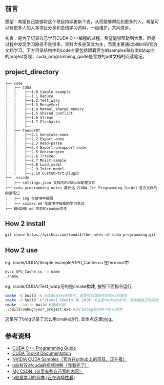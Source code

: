 ## 前言
愿望：希望自己能够将这个项目持续更新下去，从而能够帮助到更多的人。希望可以有更多人加入本项目分享和总结学习资料，一起维护，共同进步。

初衷：是为了记录自己学习CUDA C++编程的过程，希望能够帮助到大家。但是过程中发现学习路径不是很多，资料大多是英文为主，而我主要通过bilibili和官方文档学习。下方目录结构中的code主要包括跟着官方的samples和各类b站up主的project复现，cuda_programming_guide是官方的pdf文档的阅读笔记。

## project_directory
```
├── code
│   ├── CUDA
|   |    ├──1.0 Simple example
|   |    ├──1.1 Reduce
|   |    ├──1.2 Test_warp
|   |    ├──1.3 MergeSort
|   |    ├──1.4 Matmul_shared_memory
|   |    ├──1.5 Shared_conflict
|   |    ├──1.6 Stream
|   |    ├──1.7 Flashattn
|   |    ├──
│   ├── TensorRT
|   |    ├──2.1 Generate-onnx
|   |    ├──2.2 Export-onnx
|   |    ├──2.3 Read-parse
|   |    ├──2.4 Export-unsupport-node
|   |    ├──2.5 Onnxsurgeon
|   |    ├──2.6 Trtexec
|   |    ├──2.7 Mnist-sample
|   |    ├──2.8 Load_model
|   |    ├──2.9 Infer_model
|   |    ├──2.10 Custom-trt-plugin
├── .vscode
│   ├── settings.json 文档内的VSCode配置文件
├── cuda_programming notes 英伟达《CUDA C++ Programming Guide》官方文档的阅读笔记
│   ├── img 存放书中插图
│   ├── xxxxxx.md 存放书中每章的学习笔记
├── README.md 项目的readme文件

```
## How 2 install
```sh
git clone https://github.com/leoda1/the-notes-of-cuda-programming.git
```
## How 2 use
eg:
/code/CUDA/Simple example/GPU_Cache.cu 在terminal中
```sh
nvcc GPU_Cache.cu -o name
./name
```
eg:
/code/CUDA/Test_warp用的是cmake构建, 按照下面指令运行
```sh
cmake -B build -G #这是cmake的命令，这里可以找到你现在vs的版本
cmake -B build -G"Visual Studio 16 2019" #这是cmake的命令，具体看自己的系统
cmake --build build #编译代码
.\build\Debug\your_project.exe #运行Debug版本的可执行文件
```
这里写了blog记录了怎么用cmake运行, 具体点这里[blog](https://blog.csdn.net/buuliuda/article/details/139101651?spm=1001.2014.3001.5502)。

## 参考资料
- [CUDA C++ Programming Guide](https://docs.nvidia.com/cuda/cuda-c-programming-guide/index.html)
- [CUDA Toolkit Documentation](https://docs.nvidia.com/cuda/)
- [NVIDIA CUDA Samples（官方在github上的项目，正在看）](https://github.com/NVIDIA/cuda-samples)
- [b站权双对cuda的视频讲解（我看完了）](https://www.bilibili.com/video/BV1sM4y1x7of?vd_source=85c9ce6d49ba579156fb1b41d0e606b3)
- [My CSDN（这里有些自己写的内容）](https://blog.csdn.net/buuliuda/category_12694574.html?spm=1001.2014.3001.5482)
- [b站爱学习的阿噜 (正在选择性看)](https://www.bilibili.com/video/BV1Sq4y1K7K6?vd_source=85c9ce6d49ba579156fb1b41d0e606b3)
